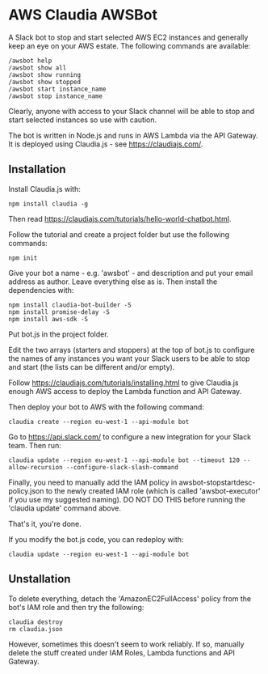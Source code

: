 # AWS Claudia AWSBot
A Slack bot to stop and start selected AWS EC2 instances and generally keep
an eye on your AWS estate. The following commands are available:

    /awsbot help
    /awsbot show all
    /awsbot show running
    /awsbot show stopped
    /awsbot start instance_name
    /awsbot stop instance_name

Clearly, anyone with access to your Slack channel will be able to stop and
start selected instances so use with caution.

The bot is written in Node.js and
runs in AWS Lambda via the API Gateway.
It is deployed using Claudia.js - see
https://claudiajs.com/.

## Installation

Install Claudia.js with:

    npm install claudia -g

Then read https://claudiajs.com/tutorials/hello-world-chatbot.html.

Follow the tutorial and create a project folder
but use the following commands:

    npm init

Give your bot a name - e.g. 'awsbot' - and description
and put your email address
as author. Leave everything else as is. Then install the dependencies with:

    npm install claudia-bot-builder -S
    npm install promise-delay -S
    npm install aws-sdk -S

Put bot.js in the project folder.

Edit the two arrays (starters and stoppers) at the top of bot.js to configure
the names of any instances you want your Slack users to be able
to stop and start (the lists can be different and/or empty).

Follow https://claudiajs.com/tutorials/installing.html to give Claudia.js
enough AWS access to deploy the Lambda function and API Gateway.

Then deploy your bot to AWS with the following command:

    claudia create --region eu-west-1 --api-module bot

Go to https://api.slack.com/ to configure a new integration
for your Slack team. Then run:

    claudia update --region eu-west-1 --api-module bot --timeout 120 --allow-recursion --configure-slack-slash-command

Finally, you need to manually add the IAM policy in
awsbot-stopstartdesc-policy.json to the newly
created IAM role (which is called 'awsbot-executor'
if you use my suggested naming).
DO NOT DO THIS before running the 'claudia update' command above.

That's it, you're done.

If you modify the bot.js code, you can redeploy with:

    claudia update --region eu-west-1 --api-module bot

## Unstallation

To delete everything, detach the 'AmazonEC2FullAccess' policy from the bot's
IAM role and then try the following:

    claudia destroy
    rm claudia.json

However, sometimes this doesn't seem to work reliably. If so, manually delete
the stuff created under IAM Roles, Lambda functions and API Gateway.
